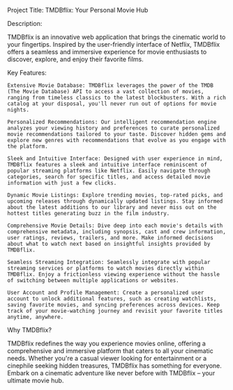 Project Title: TMDBflix: Your Personal Movie Hub

Description:

TMDBflix is an innovative web application that brings the cinematic world to your fingertips. Inspired by the user-friendly interface of Netflix, TMDBflix offers a seamless and immersive experience for movie enthusiasts to discover, explore, and enjoy their favorite films.

Key Features:

    Extensive Movie Database: TMDBflix leverages the power of the TMDB (The Movie Database) API to access a vast collection of movies, ranging from timeless classics to the latest blockbusters. With a rich catalog at your disposal, you'll never run out of options for movie nights.

    Personalized Recommendations: Our intelligent recommendation engine analyzes your viewing history and preferences to curate personalized movie recommendations tailored to your taste. Discover hidden gems and explore new genres with recommendations that evolve as you engage with the platform.

    Sleek and Intuitive Interface: Designed with user experience in mind, TMDBflix features a sleek and intuitive interface reminiscent of popular streaming platforms like Netflix. Easily navigate through categories, search for specific titles, and access detailed movie information with just a few clicks.

    Dynamic Movie Listings: Explore trending movies, top-rated picks, and upcoming releases through dynamically updated listings. Stay informed about the latest additions to our library and never miss out on the hottest titles generating buzz in the film industry.

    Comprehensive Movie Details: Dive deep into each movie's details with comprehensive metadata, including synopsis, cast and crew information, user ratings, reviews, trailers, and more. Make informed decisions about what to watch next based on insightful insights provided by TMDBflix.

    Seamless Streaming Integration: Seamlessly integrate with popular streaming services or platforms to watch movies directly within TMDBflix. Enjoy a frictionless viewing experience without the hassle of switching between multiple applications or websites.

    User Account and Profile Management: Create a personalized user account to unlock additional features, such as creating watchlists, saving favorite movies, and syncing preferences across devices. Keep track of your movie-watching journey and revisit your favorite titles anytime, anywhere.

Why TMDBflix?

TMDBflix redefines the way you experience movies online, offering a comprehensive and immersive platform that caters to all your cinematic needs. Whether you're a casual viewer looking for entertainment or a cinephile seeking hidden treasures, TMDBflix has something for everyone. Embark on a cinematic adventure like never before with TMDBflix – your ultimate movie hub.
 
 
